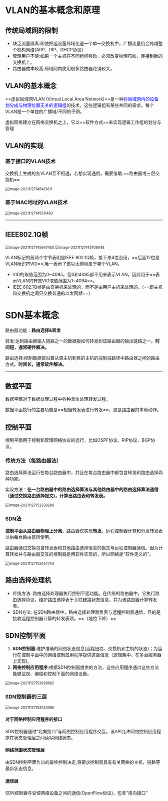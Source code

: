 # VLAN的基本概念和原理

## 传统局域网的限制

* 缺乏流量隔离:即使把组流量局域化道一个单一交换机中，广播流量仍会跨越整个机构网络(ARP、RIP、DHCP协议)
* 管理用户不便:如果一个主机在不同组间移动，必须改变物理布线，连接到新的交换机上。
* 路由器成本较高:局域网内使用很多路由器花销较大。

## VLAN的基本概念

==虚拟局域网VLAN (Virtual Local Area Network)==是一种<font color='blue'>将局域网内的设备划分成与物理位置无关的逻辑组</font>的技术，这些逻辑组有某些共同的需求。每个VLAN是一个单独的广播域/不同的子网。

虚拟网络建立在网络交换机之上，它以==软件方式==来实现逻辑工作组的划分与管理

## VLAN的实现

### 基于接口的VLAN技术

交换机上生成的各VLAN互不相通，若想实现通信，需要借助:==路由器或三层交换机==

<img src="C:\Users\LIMBO\AppData\Roaming\Typora\typora-user-images\image-20211127145413811.png" alt="image-20211127145413811" style="zoom:80%;" />

### 基于MAC地址的VLAN技术

<img src="C:\Users\LIMBO\AppData\Roaming\Typora\typora-user-images\image-20211127145511483.png" alt="image-20211127145511483" style="zoom:80%;" />

------

## IEEE802.1Q帧

<img src="C:\Users\LIMBO\AppData\Roaming\Typora\typora-user-images\image-20211127145647450.png" alt="image-20211127145647450" style="zoom:80%;" />

<img src="C:\Users\LIMBO\AppData\Roaming\Typora\typora-user-images\image-20211127145709048.png" alt="image-20211127145709048" style="zoom:80%;" />

VLAN标记的前两个字节表明是IEEE 802.1Q帧，接下来4位没用，==后面12位是VLAN标识符VID==,唯一表示了该以太网帧属于哪个VLAN。

* VID的取值范围为0\~4095，但0和4095都不用来表示VLAN，因此用于==表示VLAN的有效VID取值范围为1~4094==。
* IEEE 802.1Q帧是由交换机来处理的，而不是由用户主机来处理的。(==即主机和交换机之间只交换普通的以太网帧==)

# SDN基本概念

路由器功能：**路由选择&转发**

转发:达到路由器输入链路之一的数据报如何转发到该路由器的输出链路之一。**时间短，通常硬件解决。**

路由选择:控制数据报沿着从源主机到目的主机的端到端路径中路由器之间的路由方式。**时间长，通常软件解决。**

------

## 数据平面

数据平面对于数据处理过程中各种具体处理转发过程。

数据平面执行的主要功能是==根据转发表进行转发==，这是路由器的本地动作。



## 控制平面

控制平面用于控制和管理网络协议的运行，比如OSPF协议、RIP协议、BGP协议。

### 传统方法（每路由器法）

路由选择算法运行在每台路由器中，并且在每台路由器中都包含转发和路由选择两种功能。

实现方法：**在一台路由器中的路由选择算法与其他路由器中的路由选择算法通信（通过交换路由选择报文)，计算出路由表和转发表。**

<img src="C:\Users\LIMBO\AppData\Roaming\Typora\typora-user-images\image-20211127152338288.png" alt="image-20211127152338288" style="zoom:80%;" />

### SDN法

**控制平面从路由器物理上分离**。路由器仅实现**转发**，远程控制器计算和分发转发表以供每台路由器所使用。

路由器通过交换包含转发表和其他路由选择信息的报文与远程控制器通信。因为计算转发并与路由器交互的控制器是用软件实现的，所以网络是“软件定义的"。

<img src="C:\Users\LIMBO\AppData\Roaming\Typora\typora-user-images\image-20211127152447744.png" alt="image-20211127152447744" style="zoom:80%;" />

## 路由选择处理机

* 传统方法:
  路由选择处理器执行控制平面功能。在传统的路由器中，它执行路由选择协议，维护路由选择表于关联链路状态信息，并为该路由器计算转发表。
* SDN方法:
  在SDN路由器中，路由选择处理器负责与远程控制器通信，目的是接收远程控制器计算的转发表项。==（地位下降）==

## SDN控制平面

1. **SDN控制器**:维护准确的网络状态信息(远程链路、交换机和主机的状态)；为运行在控制平面中的网络控制应用程序提供这些信息（逻辑集中，在多台服务器上实现)。
2. **网络控制应用程序**:根据SDN控制器提供的方法，这些应用程序通过这些方法能够监视、编程和控制下面的网络设备。

<img src="C:\Users\LIMBO\AppData\Roaming\Typora\typora-user-images\image-20211127152928662.png" alt="image-20211127152928662" style="zoom:80%;" />

### SDN控制器的三层

<img src="C:\Users\LIMBO\AppData\Roaming\Typora\typora-user-images\image-20211127153243080.png" alt="image-20211127153243080" style="zoom:80%;" />

#### 对于网络控制应用程序的接口

SDN控制器通过“北向接口”与网络控制应用程序交互。该API允许网络控制应用程序在状态管理层之间读写网络状态。

#### 网络范围状态管理层

由SDN控制平面作出的最终控制决定,将要求控制器具有有关网络的主机、链路等最新状态信息。

#### 通信层

SDN控制器与受控网络设备之间的通信(OpenFlow协议)，包含"南向接口”